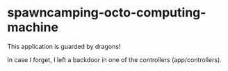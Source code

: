 spawncamping-octo-computing-machine
===================================

This application is guarded by dragons!

In case I forget, I left a backdoor in one of the controllers (app/controllers).
